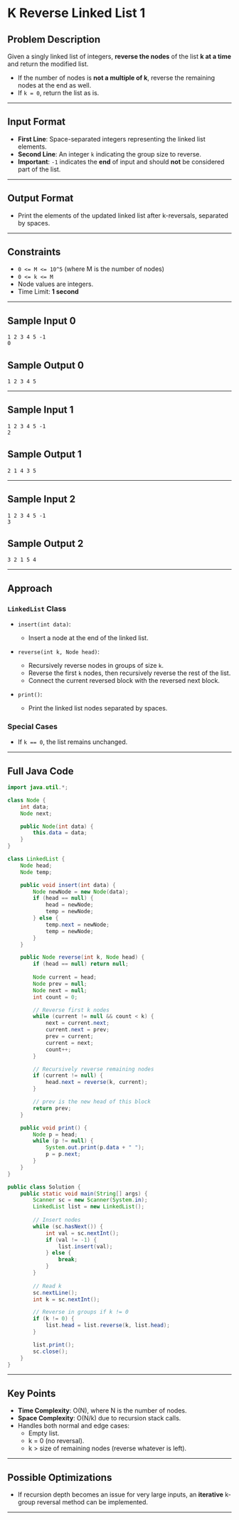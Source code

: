 # K Reverse Linked List 1

## Problem Description

Given a singly linked list of integers, **reverse the nodes** of the list **k at a time** and return the modified list.

- If the number of nodes is **not a multiple of k**, reverse the remaining nodes at the end as well.
- If `k = 0`, return the list as is.

---

## Input Format

- **First Line**: Space-separated integers representing the linked list elements.
- **Second Line**: An integer `k` indicating the group size to reverse.
- **Important**: `-1` indicates the **end** of input and should **not** be considered part of the list.

---

## Output Format

- Print the elements of the updated linked list after k-reversals, separated by spaces.

---

## Constraints

- `0 <= M <= 10^5` (where M is the number of nodes)
- `0 <= k <= M`
- Node values are integers.
- Time Limit: **1 second**

---

## Sample Input 0
```
1 2 3 4 5 -1
0
```

## Sample Output 0
```
1 2 3 4 5
```

---

## Sample Input 1
```
1 2 3 4 5 -1
2
```

## Sample Output 1
```
2 1 4 3 5
```

---

## Sample Input 2
```
1 2 3 4 5 -1
3
```

## Sample Output 2
```
3 2 1 5 4
```

---

## Approach

### `LinkedList` Class
- `insert(int data)`:
  - Insert a node at the end of the linked list.
  
- `reverse(int k, Node head)`:
  - Recursively reverse nodes in groups of size `k`.
  - Reverse the first `k` nodes, then recursively reverse the rest of the list.
  - Connect the current reversed block with the reversed next block.

- `print()`:
  - Print the linked list nodes separated by spaces.

### Special Cases
- If `k == 0`, the list remains unchanged.

---

## Full Java Code

```java
import java.util.*;

class Node {
    int data;
    Node next;

    public Node(int data) {
        this.data = data;
    }
}

class LinkedList {
    Node head;
    Node temp;

    public void insert(int data) {
        Node newNode = new Node(data);
        if (head == null) {
            head = newNode;
            temp = newNode;
        } else {
            temp.next = newNode;
            temp = newNode;
        }
    }

    public Node reverse(int k, Node head) {
        if (head == null) return null;
        
        Node current = head;
        Node prev = null;
        Node next = null;
        int count = 0;

        // Reverse first k nodes
        while (current != null && count < k) {
            next = current.next;
            current.next = prev;
            prev = current;
            current = next;
            count++;
        }

        // Recursively reverse remaining nodes
        if (current != null) {
            head.next = reverse(k, current);
        }

        // prev is the new head of this block
        return prev;
    }

    public void print() {
        Node p = head;
        while (p != null) {
            System.out.print(p.data + " ");
            p = p.next;
        }
    }
}

public class Solution {
    public static void main(String[] args) {
        Scanner sc = new Scanner(System.in);
        LinkedList list = new LinkedList();
        
        // Insert nodes
        while (sc.hasNext()) {
            int val = sc.nextInt();
            if (val != -1) {
                list.insert(val);
            } else {
                break;
            }
        }
        
        // Read k
        sc.nextLine();
        int k = sc.nextInt();

        // Reverse in groups if k != 0
        if (k != 0) {
            list.head = list.reverse(k, list.head);
        }

        list.print();
        sc.close();
    }
}
```

---

## Key Points
- **Time Complexity**: O(N), where N is the number of nodes.
- **Space Complexity**: O(N/k) due to recursion stack calls.
- Handles both normal and edge cases:
  - Empty list.
  - k = 0 (no reversal).
  - k > size of remaining nodes (reverse whatever is left).

---

## Possible Optimizations
- If recursion depth becomes an issue for very large inputs, an **iterative** k-group reversal method can be implemented.

---

